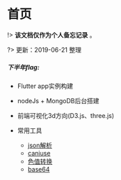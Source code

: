 # 首页

!>  **该文档仅作为个人备忘记录** 。

?> 更新：2019-06-21 整理

##### 下半年flag:
  * Flutter app实例构建
  * nodeJs + MongoDB后台搭建
  * 前端可视化3d方向(D3.js、three.js)

* 常用工具
    - [json解析](https://www.json.cn/)
    - [caniuse](https://caniuse.com/)
    - [色值转换](https://www.sioe.cn/yingyong/yanse-rgb-16/)
    - [base64](http://imgbase64.duoshitong.com/)

<!-- * 个人项目地址
    - [iTry官网](http://nikai.site/itry/index.html)
    - [24国官网](http://www.24country.com/#/home)
    - 24国app
    - [挖机达人app](https://sj.qq.com/myapp/detail.htm?apkName=com.pitking.operate)
    - [明规则app(部分)](https://sj.qq.com/myapp/detail.htm?apkName=com.mingrule.operate)
    - SpeedoApp(ipad展示app)
    - 51合乘小程序
    - [无忧宝(微信公众号)](http://www.wuyuhappy.com)
    - [微信请柬(微信网页)](http://h5.ziyouse.cn/1_5b3f3ac02d951.html)
    - [邮储抽奖(微信网页)](http://www.yiyisoft.net/PostPrizes/www/redirect.html)

* 个人测试demo地址
    - 商城小程序demo
    - [nodeJS后台(暂时啥都没有)](http://nikai.site/)
    - 三方授权分享测试(更换服务器暂时失效)
    - [安卓测试demo](https://github.com/nkHub/androidTest) -->

<!-- !>  **vue测试** 

<vuep template="#example"></vuep>

<script v-pre type="text/x-template" id="example">
<template>
  <div>{{msg}}</div>
</template>

<script>
  module.exports = {
    data() {
      return {
        msg: 'Vue'
      }
    }
  }
</script>
</script> -->